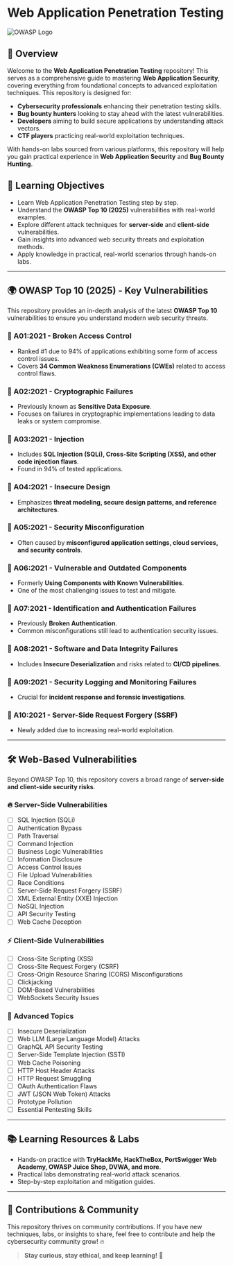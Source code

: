 # Web Application Penetration Testing

![OWASP Logo](https://github.com/user-attachments/assets/fbb2cb70-6a10-41f6-82d0-2fa47a66c2d6)

## 📌 Overview
Welcome to the **Web Application Penetration Testing** repository! This serves as a comprehensive guide to mastering **Web Application Security**, covering everything from foundational concepts to advanced exploitation techniques. This repository is designed for:

- **Cybersecurity professionals** enhancing their penetration testing skills.
- **Bug bounty hunters** looking to stay ahead with the latest vulnerabilities.
- **Developers** aiming to build secure applications by understanding attack vectors.
- **CTF players** practicing real-world exploitation techniques.

With hands-on labs sourced from various platforms, this repository will help you gain practical experience in **Web Application Security** and **Bug Bounty Hunting**.

## 🎯 Learning Objectives
- Learn Web Application Penetration Testing step by step.
- Understand the **OWASP Top 10 (2025)** vulnerabilities with real-world examples.
- Explore different attack techniques for **server-side** and **client-side** vulnerabilities.
- Gain insights into advanced web security threats and exploitation methods.
- Apply knowledge in practical, real-world scenarios through hands-on labs.

---

## 🌍 OWASP Top 10 (2025) - Key Vulnerabilities
This repository provides an in-depth analysis of the latest **OWASP Top 10** vulnerabilities to ensure you understand modern web security threats.

### 🔹 A01:2021 - Broken Access Control
- Ranked #1 due to 94% of applications exhibiting some form of access control issues.
- Covers **34 Common Weakness Enumerations (CWEs)** related to access control flaws.

### 🔹 A02:2021 - Cryptographic Failures
- Previously known as **Sensitive Data Exposure**.
- Focuses on failures in cryptographic implementations leading to data leaks or system compromise.

### 🔹 A03:2021 - Injection
- Includes **SQL Injection (SQLi), Cross-Site Scripting (XSS), and other code injection flaws**.
- Found in 94% of tested applications.

### 🔹 A04:2021 - Insecure Design
- Emphasizes **threat modeling, secure design patterns, and reference architectures**.

### 🔹 A05:2021 - Security Misconfiguration
- Often caused by **misconfigured application settings, cloud services, and security controls**.

### 🔹 A06:2021 - Vulnerable and Outdated Components
- Formerly **Using Components with Known Vulnerabilities**.
- One of the most challenging issues to test and mitigate.

### 🔹 A07:2021 - Identification and Authentication Failures
- Previously **Broken Authentication**.
- Common misconfigurations still lead to authentication security issues.

### 🔹 A08:2021 - Software and Data Integrity Failures
- Includes **Insecure Deserialization** and risks related to **CI/CD pipelines**.

### 🔹 A09:2021 - Security Logging and Monitoring Failures
- Crucial for **incident response and forensic investigations**.

### 🔹 A10:2021 - Server-Side Request Forgery (SSRF)
- Newly added due to increasing real-world exploitation.

---

## 🛠️ Web-Based Vulnerabilities
Beyond OWASP Top 10, this repository covers a broad range of **server-side and client-side security risks**.

### 🔥 **Server-Side Vulnerabilities**
- [ ] SQL Injection (SQLi)
- [ ] Authentication Bypass
- [ ] Path Traversal
- [ ] Command Injection
- [ ] Business Logic Vulnerabilities
- [ ] Information Disclosure
- [ ] Access Control Issues
- [ ] File Upload Vulnerabilities
- [ ] Race Conditions
- [ ] Server-Side Request Forgery (SSRF)
- [ ] XML External Entity (XXE) Injection
- [ ] NoSQL Injection
- [ ] API Security Testing
- [ ] Web Cache Deception

### ⚡ **Client-Side Vulnerabilities**
- [ ] Cross-Site Scripting (XSS)
- [ ] Cross-Site Request Forgery (CSRF)
- [ ] Cross-Origin Resource Sharing (CORS) Misconfigurations
- [ ] Clickjacking
- [ ] DOM-Based Vulnerabilities
- [ ] WebSockets Security Issues

### 🚀 **Advanced Topics**
- [ ] Insecure Deserialization
- [ ] Web LLM (Large Language Model) Attacks
- [ ] GraphQL API Security Testing
- [ ] Server-Side Template Injection (SSTI)
- [ ] Web Cache Poisoning
- [ ] HTTP Host Header Attacks
- [ ] HTTP Request Smuggling
- [ ] OAuth Authentication Flaws
- [ ] JWT (JSON Web Token) Attacks
- [ ] Prototype Pollution
- [ ] Essential Pentesting Skills

---

## 📚 Learning Resources & Labs
- Hands-on practice with **TryHackMe, HackTheBox, PortSwigger Web Academy, OWASP Juice Shop, DVWA, and more**.
- Practical labs demonstrating real-world attack scenarios.
- Step-by-step exploitation and mitigation guides.

---

## 📢 Contributions & Community
This repository thrives on community contributions. If you have new techniques, labs, or insights to share, feel free to contribute and help the cybersecurity community grow! 🔥

> **Stay curious, stay ethical, and keep learning!** 🚀
